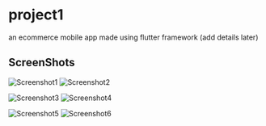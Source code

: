 # project1
an ecommerce mobile app made using flutter framework
(add details later)

## ScreenShots
![Screenshot1](demos/1.jpg) ![Screenshot2](demos/2.jpg)

![Screenshot3](demos/3.jpg) ![Screenshot4](demos/4.jpg)

![Screenshot5](demos/5.jpg) ![Screenshot6](demos/6.jpg)




